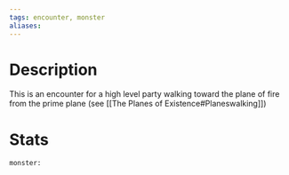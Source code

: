 ```yaml
---
tags: encounter, monster
aliases:
---
```

# Description
This is an encounter for a high level party walking toward the plane of fire from the prime plane (see [[The Planes of Existence#Planeswalking]])



# Stats
```statblock
monster: 
```